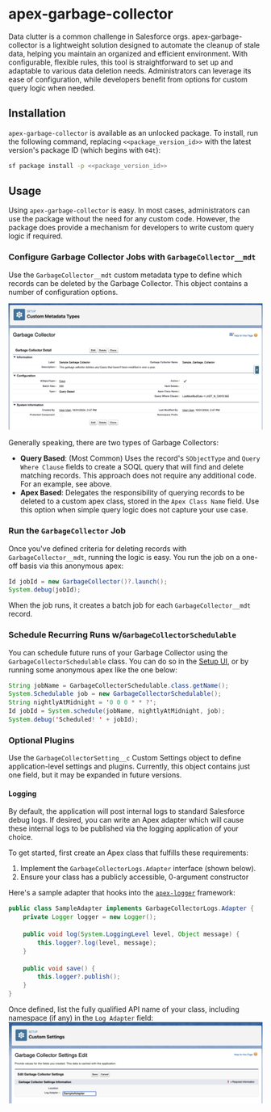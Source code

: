 # apex-garbage-collector

Data clutter is a common challenge in Salesforce orgs. apex-garbage-collector is a lightweight solution designed to automate the cleanup of stale data, helping you maintain an organized and efficient environment. With configurable, flexible rules, this tool is straightforward to set up and adaptable to various data deletion needs. Administrators can leverage its ease of configuration, while developers benefit from options for custom query logic when needed.

## Installation

`apex-garbage-collector` is available as an unlocked package. To install, run the following command, replacing `<<package_version_id>>` with the latest version's package ID (which begins with `04t`):

```sh
sf package install -p <<package_version_id>>
```

## Usage

Using `apex-garbage-collector` is easy. In most cases, administrators can use the package without the need for any custom code. However, the package does provide a mechanism for developers to write custom query logic if required.

### Configure Garbage Collector Jobs with `GarbageCollector__mdt`

Use the `GarbageCollector__mdt` custom metadata type to define which records can be deleted by the Garbage Collector. This object contains a number of configuration options.

![A sample GarbageCollector__mdt record](media/GarbageCollector.png)

Generally speaking, there are two types of Garbage Collectors:

-   **Query Based**: (Most Common) Uses the record's `SObjectType` and `Query Where Clause` fields to create a SOQL query that will find and delete matching records. This approach does not require any additional code. For an example, see above.
-   **Apex Based**: Delegates the responsibility of querying records to be deleted to a custom apex class, stored in the `Apex Class Name` field. Use this option when simple query logic does not capture your use case.

### Run the `GarbageCollector` Job

Once you've defined criteria for deleting records with `GarbageCollector__mdt`, running the logic is easy. You run the job on a one-off basis via this anonymous apex:

```java
Id jobId = new GarbageCollector()?.launch();
System.debug(jobId);
```

When the job runs, it creates a batch job for each `GarbageCollector__mdt` record.

### Schedule Recurring Runs w/`GarbageCollectorSchedulable`

You can schedule future runs of your Garbage Collector using the `GarbageCollectorSchedulable` class. You can do so in the [Setup UI](https://help.salesforce.com/s/articleView?id=platform.code_schedule_batch_apex.htm&type=5), or by running some anonymous apex like the one below:

```java
String jobName = GarbageCollectorSchedulable.class.getName();
System.Schedulable job = new GarbageCollectorSchedulable();
String nightlyAtMidnight = '0 0 0 * * ?';
Id jobId = System.schedule(jobName, nightlyAtMidnight, job);
System.debug('Scheduled! ' + jobId);
```

### Optional Plugins

Use the `GarbageCollectorSetting__c` Custom Settings object to define application-level settings and plugins. Currently, this object contains just one field, but it may be expanded in future versions.

#### Logging

By default, the application will post internal logs to standard Salesforce debug logs. If desired, you can write an Apex adapter which will cause these internal logs to be published via the logging application of your choice.

To get started, first create an Apex class that fulfills these requirements:

1. Implement the `GarbageCollectorLogs.Adapter` interface (shown below).
2. Ensure your class has a publicly accessible, 0-argument constructor

Here's a sample adapter that hooks into the [`apex-logger`](https://github.com/jasonsiders/apex-logger) framework:

```java
public class SampleAdapter implements GarbageCollectorLogs.Adapter {
    private Logger logger = new Logger();

    public void log(System.LoggingLevel level, Object message) {
        this.logger?.log(level, message);
    }

    public void save() {
        this.logger?.publish();
    }
}
```

Once defined, list the fully qualified API name of your class, including namespace (if any) in the `Log Adapter` field:
![An example defining a custom log adapter](media/LogAdapter.png)
